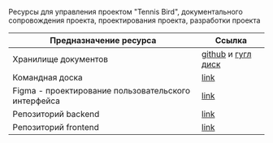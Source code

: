 Ресурсы для управления проектом "Tennis Bird", документального сопровождения проекта, проектирования проекта, разработки проекта

|Предназначение ресурса|Ссылка|
| ----- | ----- |
|Хранилище документов|[github](https://github.com/TennisBird/meta) и [гугл диск](https://drive.google.com/drive/folders/1UO1Y3OgrOl31iV3MmsX0GVwfciq-Kk_M?usp=drive_link)|
|Командная доска|[link](https://github.com/orgs/TennisBird/projects/1)|
|Figma - проектирование пользовательского интерфейса|[link](https://www.figma.com/design/JPgDiqIkacUAtySnhXFA9m/TennisBird?node-id=68-176&m=dev&t=EfGukbxJbWWzVF0F-1)|
|Репозиторий backend|[link](https://github.com/TennisBird/TennisBirdBackend)|
|Репозиторий frontend|[link](https://github.com/TennisBird/TennisBirdMobile)|

